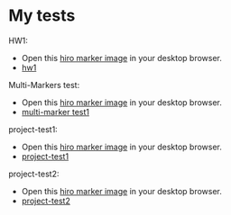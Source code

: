 
# My tests
HW1:
- Open this [hiro marker image](https://kingta1487.github.io/AR/data/images/HIRO.jpg) in your desktop browser.
- [hw1](https://kingta1487.github.io/AR/three.js/myexamples/hw1.html)

Multi-Markers test:
- Open this [hiro marker image](https://docs.google.com/presentation/d/1AkY9f027uylpC94SvzEilefLsgcQU24y8FMzVX9FYLc/edit#slide=id.gd02defb733_0_0) in your desktop browser.
- [multi-marker test1](https://kingta1487.github.io/AR/three.js/myexamples/multi-test.html)

project-test1:
- Open this [hiro marker image](https://docs.google.com/presentation/d/1AkY9f027uylpC94SvzEilefLsgcQU24y8FMzVX9FYLc/edit#slide=id.gd02defb733_0_0) in your desktop browser.
- [project-test1](https://kingta1487.github.io/AR/three.js/myexamples/project-test1.html)

project-test2:
- Open this [hiro marker image](https://docs.google.com/presentation/d/1AkY9f027uylpC94SvzEilefLsgcQU24y8FMzVX9FYLc/edit#slide=id.gd02defb733_0_0) in your desktop browser.
- [project-test2](https://kingta1487.github.io/AR/three.js/myexamples/project-test2.html)